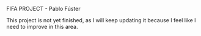 FIFA PROJECT - Pablo Fúster

This project is not yet finished, as I will keep updating it because I feel like I need to improve in this area. 

